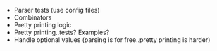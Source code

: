 * Parser tests (use config files)
* Combinators
* Pretty printing logic
* Pretty printing..tests? Examples?
* Handle optional values (parsing is for free..pretty printing is harder)
